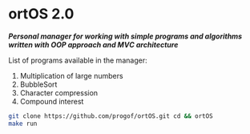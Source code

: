 # ortOS 2.0
***Personal manager for working with simple programs and algorithms written with OOP approach and MVС architecture***

List of programs available in the manager:

1. Multiplication of large numbers
2. BubbleSort
3. Character compression
4. Compound interest

```bash
git clone https://github.com/progof/ortOS.git cd && ortOS
make run
```